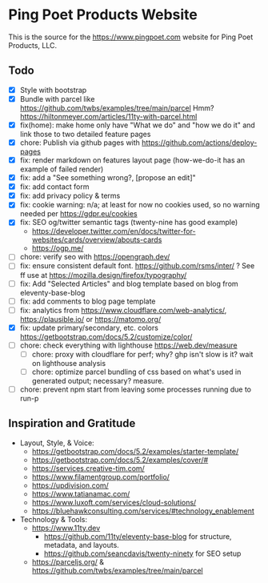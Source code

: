 # Ping Poet Products Website

This is the source for the https://www.pingpoet.com website for Ping Poet Products, LLC.

## Todo

- [x] Style with bootstrap
- [x] Bundle with parcel like https://github.com/twbs/examples/tree/main/parcel Hmm? https://hiltonmeyer.com/articles/11ty-with-parcel.html
- [x] fix(home): make home only have "What we do" and "how we do it" and link those to two detailed feature pages
- [x] chore: Publish via github pages with https://github.com/actions/deploy-pages
- [x] fix: render markdown on features layout page (how-we-do-it has an example of failed render)
- [x] fix: add a "See something wrong?, [propose an edit]"
- [x] fix: add contact form
- [x] fix: add privacy policy & terms
- [x] fix: cookie warning: n/a; at least for now no cookies used, so no warning needed per https://gdpr.eu/cookies
- [x] fix: SEO og/twitter semantic tags (twenty-nine has good example)
  - https://developer.twitter.com/en/docs/twitter-for-websites/cards/overview/abouts-cards
  - https://ogp.me/
- [ ] chore: verify seo with https://opengraph.dev/
- [ ] fix: ensure consistent default font.  https://github.com/rsms/inter/ ? See ff use at https://mozilla.design/firefox/typography/
- [ ] fix: Add "Selected Articles" and blog template based on blog from eleventy-base-blog
- [ ] fix: add comments to blog page template
- [ ] fix: analytics from https://www.cloudflare.com/web-analytics/, https://plausible.io/ or https://matomo.org/
- [x] fix: update primary/secondary, etc. colors https://getbootstrap.com/docs/5.2/customize/color/
- [ ] chore: check everything with lighthouse https://web.dev/measure
  - [ ] chore: proxy with cloudflare for perf; why? ghp isn't slow is it? wait on lighthouse analysis
  - [ ] chore: optimize parcel bundling of css based on what's used in generated output; necessary? measure.
- [ ] chore: prevent npm start from leaving some processes running due to run-p

## Inspiration and Gratitude

- Layout, Style, & Voice:
  - https://getbootstrap.com/docs/5.2/examples/starter-template/
  - https://getbootstrap.com/docs/5.2/examples/cover/#
  - https://services.creative-tim.com/
  - https://www.filamentgroup.com/portfolio/
  - https://updivision.com/
  - https://www.tatianamac.com/
  - https://www.luxoft.com/services/cloud-solutions/
  - https://bluehawkconsulting.com/services/#technology_enablement
- Technology & Tools:
  - https://www.11ty.dev
    - https://github.com/11ty/eleventy-base-blog for structure, metadata, and layouts.
    - https://github.com/seancdavis/twenty-ninety for SEO setup
  - https://parceljs.org/ & https://github.com/twbs/examples/tree/main/parcel
